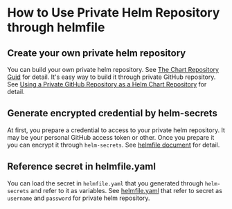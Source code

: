 # How to Use Private Helm Repository through helmfile

## Create your own private helm repository

You can build your own private helm repository. See [The Chart Repository Guid](https://helm.sh/docs/topics/chart_repository/) for detail. It's easy way to build it through private GitHub repository. See [Using a Private GitHub Repository as a Helm Chart Repository](https://dev.to/frosnerd/using-a-private-github-repository-as-a-helm-chart-repository-5fa8) for detail.

## Generate encrypted credential by helm-secrets

At first, you prepare a credential to access to your private helm repository. It may be your personal GitHub access token or other.  Once you prepare it you can encrypt it through `helm-secrets`. See [helmfile document](https://helmfile.readthedocs.io/en/latest/#environment-secrets) for detail.

## Reference secret in helmfile.yaml

You can load the secret in `helmfile.yaml` that you generated through `helm-secrets` and refer to it as variables. See [helmfile.yaml](/helmfile.yaml) that refer to secret as `username` and `password` for private helm repository.